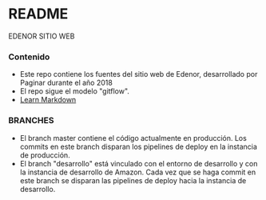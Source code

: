 # README #

EDENOR SITIO WEB

### Contenido ###

* Este repo contiene los fuentes del sitio web de Edenor, desarrollado por Paginar durante el año 2018
* El repo sigue el modelo "gitflow".
* [Learn Markdown](https://bitbucket.org/tutorials/markdowndemo)

### BRANCHES ###

* El branch master contiene el código actualmente en producción. Los commits en este branch disparan los pipelines de deploy en la instancia de producción.
* El branch "desarrollo" está vinculado con el entorno de desarrollo y con la instancia de desarrollo de Amazon. Cada vez que se haga commit en este branch se disparan las pipelines de deploy hacia la instancia de desarrollo.

